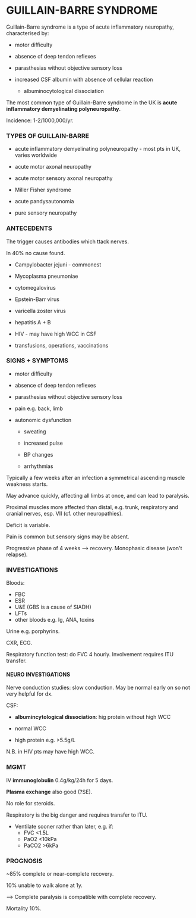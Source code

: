 # GUILLAIN-BARRE SYNDROME

Guillain-Barre syndrome is a type of acute inflammatory neuropathy, characterised by:

- motor difficulty

- absence of deep tendon reflexes

- parasthesias without objective sensory loss

- increased CSF albumin with absence of cellular reaction

	- albuminocytological dissociation

The most common type of Guillain-Barre syndrome in the UK is **acute inflammatory demyelinating polyneuropathy**.

Incidence: 1-2/1000,000/yr.

### TYPES OF GUILLAIN-BARRE

- acute inflammatory demyelinating polyneuropathy - most pts in UK, varies worldwide

- acute motor axonal neuropathy

- acute motor sensory axonal neuropathy

- Miller Fisher syndrome

- acute pandysautonomia

- pure sensory neuropathy


### ANTECEDENTS

The trigger causes antibodies which ttack nerves. 

In 40% no cause found.

- Campylobacter jejuni - commonest

- Mycoplasma pneumoniae

- cytomegalovirus

- Epstein-Barr virus

- varicella zoster virus

- hepatitis A + B

- HIV - may have high WCC in CSF

- transfusions, operations, vaccinations


### SIGNS + SYMPTOMS


- motor difficulty

- absence of deep tendon reflexes

- parasthesias without objective sensory loss

- pain e.g. back, limb

- autonomic dysfunction

	- sweating
	
	- increased pulse
	
	- BP changes
	
	- arrhythmias


Typically a few weeks after an infection a symmetrical ascending muscle weakness starts.

May advance quickly, affecting all limbs at once, and can lead to paralysis.

Proximal muscles more affected than distal, e.g. trunk, respiratory and cranial nerves, esp. VII (cf. other neuropathies).

Deficit is variable.

Pain is common but sensory signs may be absent.

Progressive phase of 4 weeks --> recovery. Monophasic disease (won't relapse).


### INVESTIGATIONS

Bloods:

- FBC
- ESR
- U&E (GBS is a cause of SIADH)
- LFTs
- other bloods e.g. Ig, ANA, toxins

Urine e.g. porphyrins.

CXR, ECG.

Respiratory function test: do FVC 4 hourly. Involvement requires ITU transfer.

#### NEURO INVESTIGATIONS

Nerve conduction studies: slow conduction. May be normal early on so not very helpful for dx.

CSF:

- **albumincytological dissociation**: hig protein without high WCC

- normal WCC

- high protein e.g. >5.5g/L 
	
N.B. in HIV pts may have high WCC.

### MGMT

IV **immunoglobulin** 0.4g/kg/24h for 5 days.

**Plasma exchange** also good (?SE).

No role for steroids.

Respiratory is the big danger and requires transfer to ITU. 

- Ventilate sooner rather than later, e.g. if:	
	- FVC <1.5L
	- PaO2 <10kPa
	- PaCO2 >6kPa

### PROGNOSIS

~85% complete or near-complete recovery.

10% unable to walk alone at 1y.

--> Complete paralysis is compatible with complete recovery.

Mortality 10%.